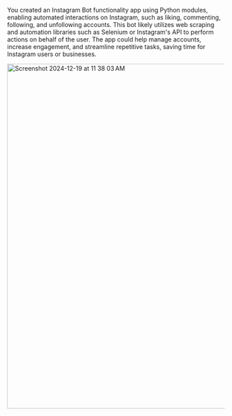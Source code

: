 You created an Instagram Bot functionality app using Python modules, 
enabling automated interactions on Instagram, such as liking, commenting,
following, and unfollowing accounts. This bot likely utilizes web scraping and
automation libraries such as Selenium or Instagram's API to perform actions on behalf of
the user. The app could help manage accounts, increase engagement, and streamline repetitive tasks,
saving time for Instagram users or businesses.






<img width="797" alt="Screenshot 2024-12-19 at 11 38 03 AM" src="https://github.com/user-attachments/assets/35b504d0-4741-4659-97b7-9357fc749942" />
